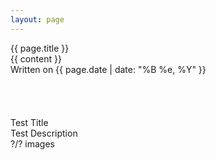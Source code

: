 ```yaml
--- 
layout: page 
---
```


<div class="main" data-barba="container" data-barba-namespace="post">
    <div class="swapper">
        <div class="loader">
            <p id="loader-message"></p>
        </div>
    </div>
    <div class="title center">{{ page.title }}</div>
    <article class="blog-post">
        <div class="entry">
            {{ content }}
        </div>
        <div class="date">
            Written on {{ page.date | date: "%B %e, %Y" }}
        </div>
    </article>
    <!-- Yucky br but I'm lazy -->
    <br>
    <br>
    <br>
    <br>
    <div class="preview">
        <div id="preview-title">Test Title</div>
        <div class="split-information">
            <div id="preview-description">Test Description</div>
            <div id="preview-image-count">?/? images</div>
        </div>
        <div id="preview-image"></div>
        <div id="preview-close"></div>
        <div id="library-nav" class="split-information arrow">
            <div class="right"></div>
            <div class="left"></div>
        </div>
    </div>
</div>

